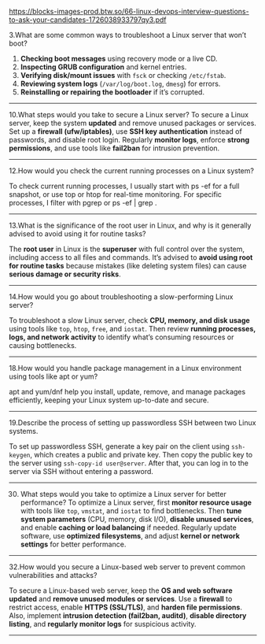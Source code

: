 https://blocks-images-prod.btw.so/66-linux-devops-interview-questions-to-ask-your-candidates-1726038933797qy3.pdf

3.What are some common ways to troubleshoot a Linux server that won’t boot?

1. **Checking boot messages** using recovery mode or a live CD.
2. **Inspecting GRUB configuration** and kernel entries.
3. **Verifying disk/mount issues** with `fsck` or checking `/etc/fstab`.
4. **Reviewing system logs** (`/var/log/boot.log`, `dmesg`) for errors.
5. **Reinstalling or repairing the bootloader** if it’s corrupted.
---------------------
10.What steps would you take to secure a Linux server?
To secure a Linux server, keep the system **updated** and remove unused packages or services.
Set up a **firewall (ufw/iptables)**, use **SSH key authentication** instead of passwords, and disable root login.
Regularly **monitor logs**, enforce **strong permissions**, and use tools like **fail2ban** for intrusion prevention.

-----------------------

12.How would you check the current running processes on a Linux system?

To check current running processes, I usually start with ps -ef for a full snapshot, or use top or htop for real-time monitoring. For specific processes, I filter with pgrep or ps -ef | grep <name>.

-----------------------

13.What is the significance of the root user in Linux, and why is it generally advised to
avoid using it for routine tasks?

The **root user** in Linux is the **superuser** with full control over the system, including access to all files and commands.
It’s advised to **avoid using root for routine tasks** because mistakes (like deleting system files) can cause **serious damage or security risks**.

--------------------
14.How would you go about troubleshooting a slow-performing Linux server?

To troubleshoot a slow Linux server, check **CPU, memory, and disk usage** using tools like `top`, `htop`, `free`, and `iostat`.
Then review **running processes, logs, and network activity** to identify what’s consuming resources or causing bottlenecks.

---------------
18.How would you handle package management in a Linux environment using tools like
apt or yum?

apt and yum/dnf help you install, update, remove, and manage packages efficiently, keeping your Linux system up-to-date and secure.

---------------
19.Describe the process of setting up passwordless SSH between two Linux systems.

To set up passwordless SSH, generate a key pair on the client using `ssh-keygen`, which creates a public and private key.
Then copy the public key to the server using `ssh-copy-id user@server`.
After that, you can log in to the server via SSH without entering a password.

-----------------
30. What steps would you take to optimize a Linux server for better performance?
To optimize a Linux server, first **monitor resource usage** with tools like `top`, `vmstat`, and `iostat` to find bottlenecks.
Then **tune system parameters** (CPU, memory, disk I/O), **disable unused services**, and enable **caching or load balancing** if needed.
Regularly update software, use **optimized filesystems**, and adjust **kernel or network settings** for better performance.
------------------------

32.How would you secure a Linux-based web server to prevent common vulnerabilities and
attacks?

To secure a Linux-based web server, keep the **OS and web software updated** and **remove unused modules or services**.
Use a **firewall** to restrict access, enable **HTTPS (SSL/TLS)**, and **harden file permissions**.
Also, implement **intrusion detection (fail2ban, auditd)**, **disable directory listing**, and **regularly monitor logs** for suspicious activity.

--------------------
